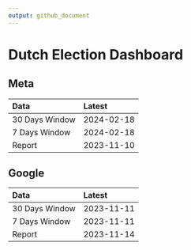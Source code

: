 ```yaml
---
output: github_document
---
```


# Dutch Election Dashboard



## Meta


|Data           |Latest     |
|:--------------|:----------|
|30 Days Window |2024-02-18 |
|7 Days Window  |2024-02-18 |
|Report         |2023-11-10 |

## Google


|Data           |Latest     |
|:--------------|:----------|
|30 Days Window |2023-11-11 |
|7 Days Window  |2023-11-11 |
|Report         |2023-11-14 |
